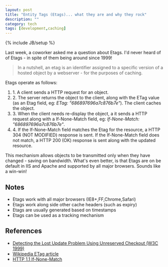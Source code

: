 ```yaml
---
layout: post
title: "Entity Tags (Etags)... what they are and why they rock"
description: ""
category: tech
tags: [development,caching]
---
```

{% include JB/setup %}

<p>Last week, a coworker asked me a question about Etags. I'd never heard of of Etags - in spite of them being around since 1999!</p> 

<blockquote><p>In a nutshell, an etag is an identifier assigned to a specific version of a hosted object by a webserver - for the purposes of caching. </p></blockquote>

<p>Etags operate as follows:</p> 

<ol>
<li>1. A client sends a HTTP request for an object.</li>
<li>2. The server returns the object to the client, along with the ETag value (as an Etag field, eg: <i>ETag: "686897696a7c876b7e"</i>). The client caches the object.</li>
<li>3. When the client needs re-display the object, a it sends a HTTP request along with a If-None-Match field, eg: <i>If-None-Match: "686897696a7c876b7e"</i>. </li>
<li>4. If the If-None-Match field matches the Etag for the resource, a HTTP 304 (NOT MODIFIED) response is sent. If the If-None-Match field does not match, a HTTP 200 (OK) response is sent along with the updated resource.</li>
</ol>

<p>This mechanism allows objects to be transmitted only when they have changed - saving on bandwidth. What's even better, is that Etags are on be default in IIS and Apache and supported by all major browsers. Sounds like a win-win!</p>

<h2>Notes</h2>
<ul>
<li>Etags work with all major browsers (IE8+,FF,Chrome,Safari)</li>
<li>Etags work along side other cache headers (such as expiry)</li>
<li>Etags are usually generated based on timestamps</li>
<li>Etags can be used as a tracking mechanism</li>
</ul>

<h2>References</h2>  
<ul>   
 <li><a href="http://www.w3.org/1999/04/Editing/#2">Detecting the Lost Update Problem Using Unreserved Checkout (W3C 1999)</a> </li>    
 <li><a href="http://en.wikipedia.org/wiki/HTTP_ETag">Wikipedia ETag article</a> </li> 
 <li><a href="http://www.w3.org/Protocols/rfc2616/rfc2616-sec14.html">HTTP 1.1 If-None-Match</a></li>
</ul>